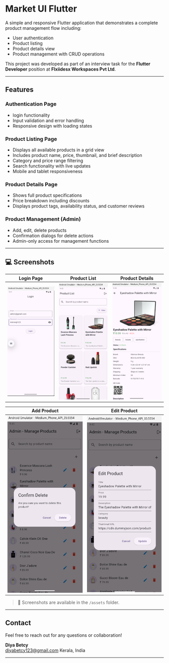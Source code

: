 # Market UI Flutter

A simple and responsive Flutter application that demonstrates a complete product management flow including:

-  User authentication
-  Product listing
-  Product details view
-  Product management with CRUD operations

This project was developed as part of an interview task for the **Flutter Developer** position at **Flxiidesx Workspaces Pvt Ltd**.

---

## Features

### Authentication Page
- login functionality
- Input validation and error handling
- Responsive design with loading states

### Product Listing Page
- Displays all available products in a grid view
- Includes product name, price, thumbnail, and brief description
- Category and price range filtering
- Search functionality with live updates
- Mobile and tablet responsiveness

### Product Details Page
- Shows full product specifications
- Price breakdown including discounts
- Displays product tags, availability status, and customer reviews

### Product Management (Admin)
- Add, edit, delete products
- Confirmation dialogs for delete actions
- Admin-only access for management functions

---

## 💻 Screenshots

| Login Page | Product List | Product Details |
|------------|--------------|-----------------|
| ![Login](assets/login.png) | ![List](assets/productList.png) | ![Details](assets/productDetailsPage.png) |

| Add Product | Edit Product |
|-------------|--------------|
| ![Add](assets/deleteConfirm.png) | ![Edit](assets/editProduct.png) |

> 📂 Screenshots are available in the `/assets` folder.

---

## Contact

Feel free to reach out for any questions or collaboration!

**Diya Betcy**  
diyabetcy123@gmail.com 
Kerala, India

---

